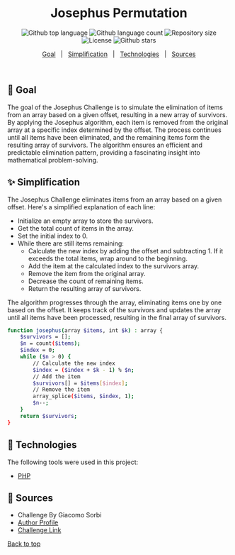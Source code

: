 <h1 align="center">Josephus Permutation</h1>

<p align="center">
  <img alt="Github top language" src="https://img.shields.io/github/languages/top/faridhaghgooyan/programming-challenges?label=PHP&color=56BEB8&language=php">

  <img alt="Github language count" src="https://img.shields.io/github/languages/count/faridhaghgooyan/programming-challenges?color=56BEB8">

  <img alt="Repository size" src="https://img.shields.io/github/repo-size/faridhaghgooyan/programming-challenges?color=56BEB8">

  <img alt="License" src="https://img.shields.io/github/license/faridhaghgooyan/programming-challenges?color=56BEB8">

  <!-- <img alt="Github issues" src="https://img.shields.io/github/issues/faridhaghgooyan/programming-challenges?color=56BEB8" /> -->

  <!-- <img alt="Github forks" src="https://img.shields.io/github/forks/faridhaghgooyan/programming-challenges?color=56BEB8" /> -->

  <img alt="Github stars" src="https://img.shields.io/github/stars/faridhaghgooyan/programming-challenges?color=56BEB8" />
</p>


<p align="center">
  <a href="#dart-goal">Goal</a> &#xa0; | &#xa0; 
  <a href="#sparkles-simplification">Simplification</a> &#xa0; | &#xa0;
  <a href="#rocket-technologies">Technologies</a> &#xa0; | &#xa0;
  <a href="#memo-Sources">Sources</a> 
</p>

<br>

## :dart: Goal ##

The goal of the Josephus Challenge is to simulate the elimination of items from an array based on a given offset, resulting in a new array of survivors. By applying the Josephus algorithm, each item is removed from the original array at a specific index determined by the offset. The process continues until all items have been eliminated, and the remaining items form the resulting array of survivors. The algorithm ensures an efficient and predictable elimination pattern, providing a fascinating insight into mathematical problem-solving.

## :sparkles: Simplification ##

The Josephus Challenge eliminates items from an array based on a given offset. Here's a simplified explanation of each line:

- Initialize an empty array to store the survivors.
- Get the total count of items in the array.
- Set the initial index to 0.
- While there are still items remaining:
  - Calculate the new index by adding the offset and subtracting 1. If it exceeds the total items, wrap around to the beginning.
  - Add the item at the calculated index to the survivors array.
  - Remove the item from the original array.
  - Decrease the count of remaining items.
  - Return the resulting array of survivors.

The algorithm progresses through the array, eliminating items one by one based on the offset. It keeps track of the survivors and updates the array until all items have been processed, resulting in the final array of survivors.

```bash
function josephus(array $items, int $k) : array {
    $survivors = [];
    $n = count($items);
    $index = 0;
    while ($n > 0) {
        // Calculate the new index
        $index = ($index + $k - 1) % $n;
        // Add the item
        $survivors[] = $items[$index];
        // Remove the item
        array_splice($items, $index, 1);
        $n--;
    }
    return $survivors;
}
```


## :rocket: Technologies ##

The following tools were used in this project:

- [PHP](https://www.php.net/)



## :memo: Sources ##

- Challenge By Giacomo Sorbi
- [Author Profile](https://www.codewars.com/users/GiacomoSorbi)
- [Challenge Link](https://www.codewars.com/kata/5550d638a99ddb113e0000a2/solutions/php)


<a href="#top">Back to top</a>
